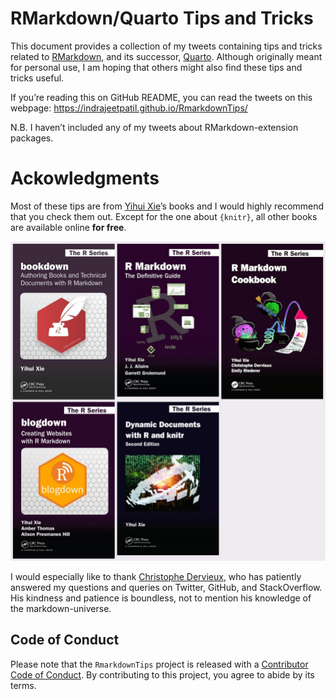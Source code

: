 
# RMarkdown/Quarto Tips and Tricks

This document provides a collection of my tweets containing tips and
tricks related to [RMarkdown](https://rmarkdown.rstudio.com/), and its
successor, [Quarto](https://quarto.org/). Although originally meant for
personal use, I am hoping that others might also find these tips and
tricks useful.

If you’re reading this on GitHub README, you can read the tweets on this
webpage: <https://indrajeetpatil.github.io/RmarkdownTips/>

N.B. I haven’t included any of my tweets about RMarkdown-extension
packages.

# Ackowledgments

Most of these tips are from [Yihui Xie](https://yihui.org/)’s books and
I would highly recommend that you check them out. Except for the one
about `{knitr}`, all other books are available online **for free**.

<img src="Images/rmd_books.jpeg" width="1312" />

I would especially like to thank [Christophe
Dervieux](https://github.com/cderv), who has patiently answered my
questions and queries on Twitter, GitHub, and StackOverflow. His
kindness and patience is boundless, not to mention his knowledge of the
markdown-universe.

## Code of Conduct

Please note that the `RmarkdownTips` project is released with a
[Contributor Code of
Conduct](https://contributor-covenant.org/version/2/1/CODE_OF_CONDUCT.html).
By contributing to this project, you agree to abide by its terms.
